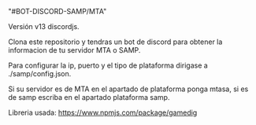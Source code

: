 "#BOT-DISCORD-SAMP/MTA"

Versión v13 discordjs.

Clona este repositorio y tendras un bot de discord para obtener la informacion de tu servidor MTA o SAMP.

Para configurar la ip, puerto y el tipo de plataforma dirigase a ./samp/config.json. 

Si su servidor es de MTA en el apartado de plataforma ponga mtasa, si es de samp escriba en el apartado plataforma samp.

Libreria usada: https://www.npmjs.com/package/gamedig
